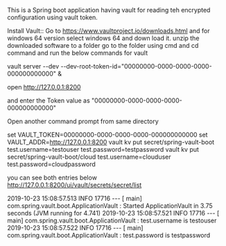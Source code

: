 This is a Spring boot application having vault for reading teh encrypted configuration using vault token.


Install Vault::
Go to https://www.vaultproject.io/downloads.html    and for windows 64 version select  windows 64 and down load it.
unzip the downloaded software to a folder
go to the folder using cmd and cd command 
and run the below commands for vault


vault server --dev --dev-root-token-id="00000000-0000-0000-0000-000000000000" &

open  http://127.0.0.1:8200

and enter the Token value as "00000000-0000-0000-0000-000000000000"


Open another command prompt from same directory

set VAULT_TOKEN=00000000-0000-0000-0000-000000000000
set VAULT_ADDR=http://127.0.0.1:8200
vault kv put secret/spring-vault-boot test.username=testouser test.password=testpassword
vault kv put secret/spring-vault-boot/cloud test.username=clouduser test.password=cloudpassword

you can see both entries below
http://127.0.0.1:8200/ui/vault/secrets/secret/list



2019-10-23 15:08:57.513  INFO 17716 --- [           main] com.spring.vault.boot.ApplicationVault   : Started ApplicationVault in 3.75 seconds (JVM running for 4.741)
2019-10-23 15:08:57.521  INFO 17716 --- [           main] com.spring.vault.boot.ApplicationVault   :   test.username is testouser
2019-10-23 15:08:57.522  INFO 17716 --- [           main] com.spring.vault.boot.ApplicationVault   :   test.password is testpassword

